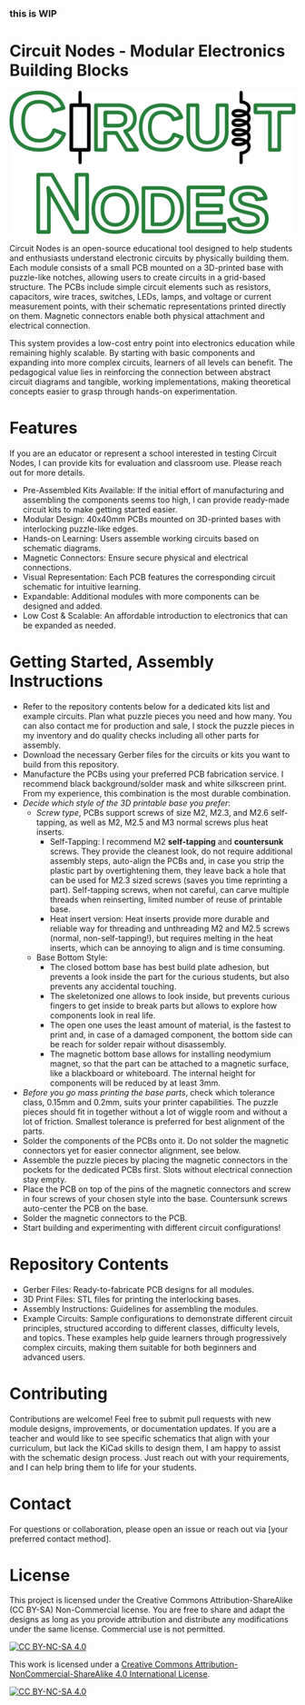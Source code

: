 ### this is WIP

# Circuit Nodes - Modular Electronics Building Blocks

<img src="logo.png" alt="Circuit Diagram" width="1000">


Circuit Nodes is an open-source educational tool designed to help students and
enthusiasts understand electronic circuits by physically building them. Each
module consists of a small PCB mounted on a 3D-printed base with puzzle-like
notches, allowing users to create circuits in a grid-based structure. The PCBs
include simple circuit elements such as resistors, capacitors, wire traces,
switches, LEDs, lamps, and voltage or current measurement points, with their
schematic representations printed directly on them. Magnetic connectors enable
both physical attachment and electrical connection.

This system provides a low-cost entry point into electronics education while
remaining highly scalable. By starting with basic components and expanding into
more complex circuits, learners of all levels can benefit. The pedagogical value
lies in reinforcing the connection between abstract circuit diagrams and
tangible, working implementations, making theoretical concepts easier to grasp
through hands-on experimentation.

# Features

If you are an educator or represent a school interested in testing Circuit
Nodes, I can provide kits for evaluation and classroom use. Please reach out for
more details.

-   Pre-Assembled Kits Available: If the initial effort of manufacturing and
    assembling the components seems too high, I can provide ready-made circuit
    kits to make getting started easier.
-   Modular Design: 40x40mm PCBs mounted on 3D-printed bases with interlocking
    puzzle-like edges.
-   Hands-on Learning: Users assemble working circuits based on schematic
    diagrams.
-   Magnetic Connectors: Ensure secure physical and electrical connections.
-   Visual Representation: Each PCB features the corresponding circuit schematic
    for intuitive learning.
-   Expandable: Additional modules with more components can be designed and
    added.
-   Low Cost & Scalable: An affordable introduction to electronics that can be
    expanded as needed.

# Getting Started, Assembly Instructions

-   Refer to the repository contents below for a dedicated kits list and example
    circuits. Plan what puzzle pieces you need and how many. You can also
    contact me for production and sale, I stock the puzzle pieces in my
    inventory and do quality checks including all other parts for assembly.
-   Download the necessary Gerber files for the circuits or kits you want to
    build from this repository.
-   Manufacture the PCBs using your preferred PCB fabrication service. I
    recommend black background/solder mask and white silkscreen print. From my
    experience, this combination is the most durable combination.
-   *Decide which style of the 3D printable base you prefer*:
    -   *Screw type*, PCBs support screws of size M2, M2.3, and M2.6
        self-tapping, as well as M2, M2.5 and M3 normal screws plus heat
        inserts.
        -   Self-Tapping: I recommend M2 **self-tapping** and **countersunk**
            screws. They provide the cleanest look, do not require additional
            assembly steps, auto-align the PCBs and, in case you strip the
            plastic part by overtightening them, they leave back a hole that can
            be used for M2.3 sized screws (saves you time reprinting a part).
            Self-tapping screws, when not careful, can carve multiple threads
            when reinserting, limited number of reuse of printable base.
        -   Heat insert version: Heat inserts provide more durable and reliable
            way for threading and unthreading M2 and M2.5 screws (normal,
            non-self-tapping!), but requires melting in the heat inserts, which
            can be annoying to align and is time consuming.
    -   Base Bottom Style:
        -   The closed bottom base has best build plate adhesion, but prevents a
            look inside the part for the curious students, but also prevents any
            accidental touching.
        -   The skeletonized one allows to look inside, but prevents curious
            fingers to get inside to break parts but allows to explore how
            components look in real life.
        -   The open one uses the least amount of material, is the fastest to
            print and, in case of a damaged component, the bottom side can be
            reach for solder repair without disassembly.
        -   The magnetic bottom base allows for installing neodymium magnet, so
            that the part can be attached to a magnetic surface, like a
            blackboard or whiteboard. The internal height for components will be
            reduced by at least 3mm.
-   *Before you go mass printing the base parts*, check which tolerance class,
    0.15mm and 0.2mm, suits your printer capabilities. The puzzle pieces should
    fit in together without a lot of wiggle room and without a lot of friction.
    Smallest tolerance is preferred for best alignment of the parts.
-   Solder the components of the PCBs onto it. Do not solder the magnetic
    connectors yet for easier connector alignment, see below.
-   Assemble the puzzle pieces by placing the magnetic connectors in the pockets
    for the dedicated PCBs first. Slots without electrical connection stay
    empty.
-   Place the PCB on top of the pins of the magnetic connectors and screw in
    four screws of your chosen style into the base. Countersunk screws
    auto-center the PCB on the base.
-   Solder the magnetic connectors to the PCB.
-   Start building and experimenting with different circuit configurations!

# Repository Contents

-   Gerber Files: Ready-to-fabricate PCB designs for all modules.
-   3D Print Files: STL files for printing the interlocking bases.
-   Assembly Instructions: Guidelines for assembling the modules.
-   Example Circuits: Sample configurations to demonstrate different circuit
    principles, structured according to different classes, difficulty levels,
    and topics. These examples help guide learners through progressively complex
    circuits, making them suitable for both beginners and advanced users.

# Contributing

Contributions are welcome! Feel free to submit pull requests with new module
designs, improvements, or documentation updates. If you are a teacher and would
like to see specific schematics that align with your curriculum, but lack the
KiCad skills to design them, I am happy to assist with the schematic design
process. Just reach out with your requirements, and I can help bring them to
life for your students.

# Contact

For questions or collaboration, please open an issue or reach out via [your
preferred contact method].

# License

This project is licensed under the Creative Commons Attribution-ShareAlike (CC
BY-SA) Non-Commercial license. You are free to share and adapt the designs as
long as you provide attribution and distribute any modifications under the same
license. Commercial use is not permitted.

[![CC BY-NC-SA
4.0](https://img.shields.io/badge/License-CC%20BY--NC--SA%204.0-lightgrey.svg)](http://creativecommons.org/licenses/by-nc-sa/4.0/)

This work is licensed under a [Creative Commons
Attribution-NonCommercial-ShareAlike 4.0 International
License](http://creativecommons.org/licenses/by-nc-sa/4.0/).

[![CC BY-NC-SA
4.0](https://licensebuttons.net/l/by-nc-sa/4.0/88x31.png)](http://creativecommons.org/licenses/by-nc-sa/4.0/)
